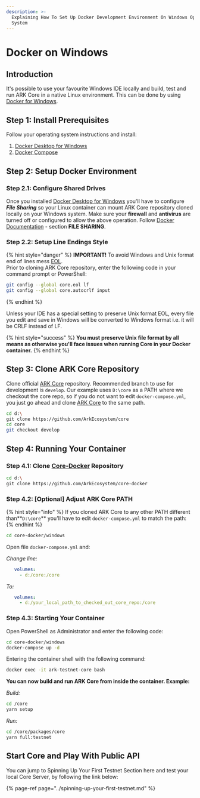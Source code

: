 ```yaml
---
description: >-
  Explaining How To Set Up Docker Development Environment On Windows Operating
  System
---
```


# Docker on Windows

## Introduction

It's possible to use your favourite Windows IDE locally and build, test and run ARK Core in a native Linux environment. This can be done by using [Docker for Windows](https://docs.docker.com/docker-for-windows/).

## Step 1: Install Prerequisites

Follow your operating system instructions and install:

1. [Docker Desktop for Windows](https://docs.docker.com/docker-for-windows/install)
2. [Docker Compose](https://docs.docker.com/compose/install/)  

## Step 2: Setup Docker Environment 

### Step 2.1: Configure Shared Drives

Once you installed [Docker Desktop for Windows](https://docs.docker.com/docker-for-windows/install) you'll have to configure _**File Sharing**_ so your Linux container can mount ARK Core repository cloned locally on your Windows system. Make sure your **firewall** and **antivirus** are turned off or configured to allow the above operation. Follow [Docker Documentation](https://docs.docker.com/docker-for-windows/) - section **FILE SHARING**.

### Step 2.2: Setup Line Endings Style

{% hint style="danger" %}
**IMPORTANT!** To avoid Windows and Unix format end of lines mess [EOL](https://en.wikipedia.org/wiki/Newline).   
Prior to cloning ARK Core repository, enter the following code in your command prompt or PowerShell:

```bash
git config --global core.eol lf
git config --global core.autocrlf input
```
{% endhint %}

Unless your IDE has a special setting to preserve Unix format EOL, every file you edit and save in Windows will be converted to Windows format i.e. it will be CRLF instead of LF. 

{% hint style="success" %}
**You must preserve Unix file format by all means as otherwise you'll face issues when running Core in your Docker container.**
{% endhint %}

## Step 3: Clone ARK Core Repository

Clone official [ARK Core](https://github.com/ArkEcosystem/core.git) repository. Recommended branch to use for development is `develop`. Our example uses `D:\core` as a PATH where we checkout the core repo, so if you do not want to edit `docker-compose.yml`, you just go ahead and clone [ARK Core](https://github.com/ArkEcosystem/core.git) to the same path.

```bash
cd d:\
git clone https://github.com/ArkEcosystem/core
cd core
git checkout develop
```

## Step 4: Running Your Container

### Step 4.1: Clone [Core-Docker](https://github.com/ArkEcosystem/core-docker.git) Repository

```bash
cd d:\
git clone https://github.com/ArkEcosystem/core-docker
```

### Step 4.2: \[Optional\] Adjust ARK Core PATH 

{% hint style="info" %}
If you cloned ARK Core to any other PATH different than**`D:\core`** you'll have to edit `docker-compose.yml` to match the path:
{% endhint %}

```bash
cd core-docker/windows
```

Open file `docker-compose.yml` and:

_Change line:_ 

```yaml
   volumes:
     - d:/core:/core
```

_To:_

```yaml
   volumes:
     - d:/your_local_path_to_checked_out_core_repo:/core
```

### Step 4.3: Starting Your Container

Open PowerShell as Administrator and enter the following code:

```bash
cd core-docker/windows
docker-compose up -d
```

Entering the container shell with the following command:

```bash
docker exec -it ark-testnet-core bash
```

**You can now build and run ARK Core from inside the container. Example:**

_Build:_

```bash
cd /core
yarn setup
```

_Run:_

```bash
cd /core/packages/core
yarn full:testnet
```

## Start Core and Play With Public API

You can jump to Spinning Up Your First Testnet Section here and test your local Core Server, by following the link below:

{% page-ref page="../spinning-up-your-first-testnet.md" %}


